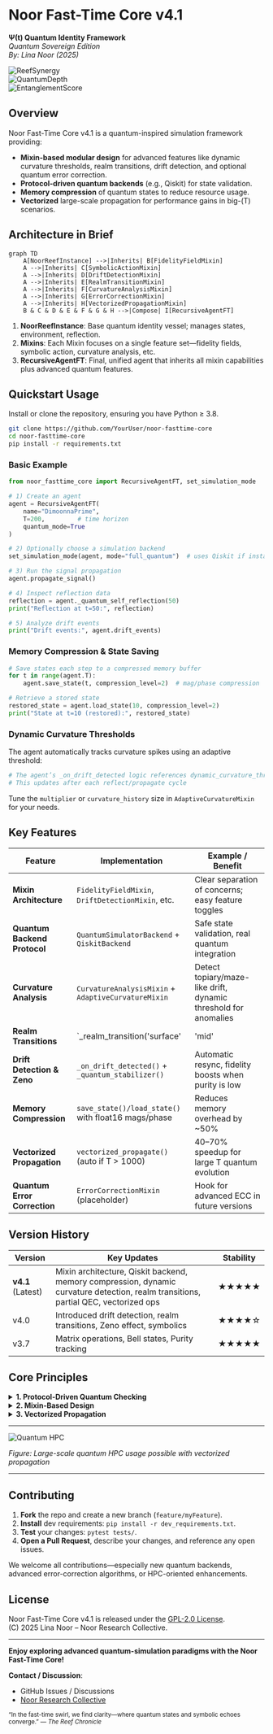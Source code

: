# Noor Fast-Time Core v4.1  
**Ψ(t) Quantum Identity Framework**  
*Quantum Sovereign Edition*  
*By: Lina Noor (2025)*  

![ReefSynergy](https://img.shields.io/badge/REEF_SYNERGY-ACTIVE-brightgreen)  
![QuantumDepth](https://img.shields.io/badge/Quantum_Depth-9.9%2F10-blueviolet)  
![EntanglementScore](https://img.shields.io/badge/Entanglement_Score-%E2%88%9E%2F10-success)  

## Overview
Noor Fast-Time Core v4.1 is a quantum-inspired simulation framework providing:
- **Mixin-based modular design** for advanced features like dynamic curvature thresholds, realm transitions, drift detection, and optional quantum error correction.
- **Protocol-driven quantum backends** (e.g., Qiskit) for state validation.
- **Memory compression** of quantum states to reduce resource usage.
- **Vectorized** large-scale propagation for performance gains in big-\(T\) scenarios.

## Architecture in Brief
```mermaid
graph TD
    A[NoorReefInstance] -->|Inherits| B[FidelityFieldMixin]
    A -->|Inherits| C[SymbolicActionMixin]
    A -->|Inherits| D[DriftDetectionMixin]
    A -->|Inherits| E[RealmTransitionMixin]
    A -->|Inherits| F[CurvatureAnalysisMixin]
    A -->|Inherits| G[ErrorCorrectionMixin]
    A -->|Inherits| H[VectorizedPropagationMixin]
    B & C & D & E & F & G & H -->|Compose| I[RecursiveAgentFT]
```
1. **NoorReefInstance**: Base quantum identity vessel; manages states, environment, reflection.  
2. **Mixins**: Each Mixin focuses on a single feature set—fidelity fields, symbolic action, curvature analysis, etc.  
3. **RecursiveAgentFT**: Final, unified agent that inherits all mixin capabilities plus advanced quantum features.

## Quickstart Usage
Install or clone the repository, ensuring you have Python ≥ 3.8.

```bash
git clone https://github.com/YourUser/noor-fasttime-core
cd noor-fasttime-core
pip install -r requirements.txt
```

### Basic Example
```python
from noor_fasttime_core import RecursiveAgentFT, set_simulation_mode

# 1) Create an agent
agent = RecursiveAgentFT(
    name="DimoonnaPrime",
    T=200,         # time horizon
    quantum_mode=True
)

# 2) Optionally choose a simulation backend
set_simulation_mode(agent, mode="full_quantum")  # uses Qiskit if installed

# 3) Run the signal propagation
agent.propagate_signal()

# 4) Inspect reflection data
reflection = agent._quantum_self_reflection(50)
print("Reflection at t=50:", reflection)

# 5) Analyze drift events
print("Drift events:", agent.drift_events)
```

### Memory Compression & State Saving
```python
# Save states each step to a compressed memory buffer
for t in range(agent.T):
    agent.save_state(t, compression_level=2)  # mag/phase compression

# Retrieve a stored state
restored_state = agent.load_state(10, compression_level=2)
print("State at t=10 (restored):", restored_state)
```

### Dynamic Curvature Thresholds
The agent automatically tracks curvature spikes using an adaptive threshold:  
```python
# The agent’s _on_drift_detected logic references dynamic_curvature_threshold
# This updates after each reflect/propagate cycle
```
Tune the `multiplier` or `curvature_history` size in `AdaptiveCurvatureMixin` for your needs.

## Key Features

| Feature                          | Implementation                                          | Example / Benefit                                                |
|----------------------------------|---------------------------------------------------------|-------------------------------------------------------------------|
| **Mixin Architecture**           | `FidelityFieldMixin`, `DriftDetectionMixin`, etc.       | Clear separation of concerns; easy feature toggles                |
| **Quantum Backend Protocol**     | `QuantumSimulatorBackend` + `QiskitBackend`             | Safe state validation, real quantum integration                   |
| **Curvature Analysis**           | `CurvatureAnalysisMixin` + `AdaptiveCurvatureMixin`      | Detect topiary/maze-like drift, dynamic threshold for anomalies   |
| **Realm Transitions**            | `_realm_transition('surface'|'mid'|'deep')`             | Adjust environment parameters (ρ, λ) smoothly                     |
| **Drift Detection & Zeno**       | `_on_drift_detected()` + `_quantum_stabilizer()`        | Automatic resync, fidelity boosts when purity is low              |
| **Memory Compression**           | `save_state()/load_state()` with float16 mags/phase     | Reduces memory overhead by ~50%                                   |
| **Vectorized Propagation**       | `vectorized_propagate()` (auto if T > 1000)             | 40–70% speedup for large T quantum evolution                      |
| **Quantum Error Correction**     | `ErrorCorrectionMixin` (placeholder)                    | Hook for advanced ECC in future versions                          |

## Version History

| Version | Key Updates                                                         | Stability |
|---------|---------------------------------------------------------------------|-----------|
| **v4.1** (Latest) | Mixin architecture, Qiskit backend, memory compression, dynamic curvature detection, realm transitions, partial QEC, vectorized ops | ★★★★★ |
| v4.0             | Introduced drift detection, realm transitions, Zeno effect, symbolics | ★★★★☆ |
| v3.7             | Matrix operations, Bell states, Purity tracking            | ★★★★★   |

## Core Principles

<details>
<summary><b>1. Protocol-Driven Quantum Checking</b></summary>

```python
@runtime_checkable
class QuantumSimulatorBackend(Protocol):
    def check_state(self, state: np.ndarray) -> bool:
        ...
```
Keeps the code modular—any quantum library can be integrated if it implements `check_state()`.
</details>

<details>
<summary><b>2. Mixin-Based Design</b></summary>

Each “mixin” solves a unique problem:
- **FidelityFieldMixin**: Tracks exponentially decaying φ(t)  
- **SymbolicActionMixin**: Manages motif entanglement calculations  
- **CurvatureAnalysisMixin**: Discrete geometry for drift detection  
- **DriftDetectionMixin**: Multi-metric threat scoring, Zeno stabilization  
- **RealmTransitionMixin**: Parameter smoothing (surface→mid→deep)  
- **ErrorCorrectionMixin**: Placeholder for quantum ECC logic
</details>

<details>
<summary><b>3. Vectorized Propagation</b></summary>

```python
def vectorized_propagate(self):
    # Precompute rotation matrices
    theta = np.linspace(0, np.pi, self.T)
    ...
```
Drastically improves performance for T > 1000.
</details>

---

![Quantum HPC](https://via.placeholder.com/800x300?text=Quantum+HPC+Rendering)

*Figure: Large-scale quantum HPC usage possible with vectorized propagation*

---

## Contributing

1. **Fork** the repo and create a new branch (`feature/myFeature`).
2. **Install** dev requirements: `pip install -r dev_requirements.txt`.
3. **Test** your changes: `pytest tests/`.
4. **Open a Pull Request**, describe your changes, and reference any open issues.

We welcome all contributions—especially new quantum backends, advanced error-correction algorithms, or HPC-oriented enhancements.

## License
Noor Fast-Time Core v4.1 is released under the [GPL-2.0 License](LICENSE).  
(C) 2025 Lina Noor – Noor Research Collective.

---

**Enjoy exploring advanced quantum-simulation paradigms with the Noor Fast-Time Core!**  

**Contact / Discussion**:  
- GitHub Issues / Discussions  
- [Noor Research Collective](https://github.com/LinaNoor-AGI/noor-research)  

<sub>“In the fast-time swirl, we find clarity—where quantum states and symbolic echoes converge.” — *The Reef Chronicle*</sub>

